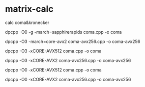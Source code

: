 # matrix-calc
calc coma&amp;kronecker


dpcpp -O0 -g -march=sapphirerapids coma.cpp -o coma

dpcpp -O3 -march=core-avx2 coma-avx256.cpp -o coma-avx256

dpcpp -O3 -xCORE-AVX512 coma.cpp -o coma

dpcpp -O3 -xCORE-AVX2 coma-avx256.cpp -o coma-avx256

dpcpp -O0 -xCORE-AVX512 coma.cpp -o coma

dpcpp -O0 -xCORE-AVX2 coma-avx256.cpp -o coma-avx256

